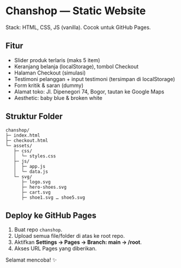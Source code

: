 # Chanshop — Static Website

Stack: HTML, CSS, JS (vanilla). Cocok untuk GitHub Pages.

## Fitur
- Slider produk terlaris (maks 5 item)
- Keranjang belanja (localStorage), tombol Checkout
- Halaman Checkout (simulasi)
- Testimoni pelanggan + input testimoni (tersimpan di localStorage)
- Form kritik & saran (dummy)
- Alamat toko: Jl. Dipenegori 74, Bogor, tautan ke Google Maps
- Aesthetic: baby blue & broken white

## Struktur Folder
```
chanshop/
├─ index.html
├─ checkout.html
└─ assets/
   ├─ css/
   │  └─ styles.css
   ├─ js/
   │  ├─ app.js
   │  └─ data.js
   └─ svg/
      ├─ logo.svg
      ├─ hero-shoes.svg
      ├─ cart.svg
      ├─ shoe1.svg … shoe5.svg
```
## Deploy ke GitHub Pages
1. Buat repo `chanshop`.
2. Upload semua file/folder di atas ke root repo.
3. Aktifkan **Settings → Pages → Branch: main → /root**.
4. Akses URL Pages yang diberikan.

Selamat mencoba! ✨
